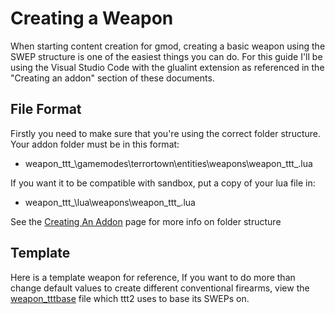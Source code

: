 # Creating a Weapon
When starting content creation for gmod, creating a basic weapon using the SWEP structure is one of the easiest things you can do.
For this guide I'll be using the Visual Studio Code with the glualint extension as referenced in the "Creating an addon" section of these documents.

## File Format

Firstly you need to make sure that you're using the correct folder structure.
Your addon folder must be in this format:
* weapon_ttt_<weapon name>\gamemodes\terrortown\entities\weapons\weapon_ttt_<weapon name>.lua
 
If you want it to be compatible with sandbox, put a copy of your lua file in:
* weapon_ttt_<weapon name>\lua\weapons\weapon_ttt_<weapon name>.lua
 
See the [Creating An Addon](https://docs.ttt2.neoxult.de/developers/basics/creating-an-addon/) page for more info on folder structure
 
## Template
Here is a template weapon for reference,
If you want to do more than change default values to create different conventional firearms, view the [weapon_tttbase](https://github.com/TTT-2/TTT2/blob/master/gamemodes/terrortown/entities/weapons/weapon_tttbase.lua) file which ttt2 uses to base its SWEPs on.
